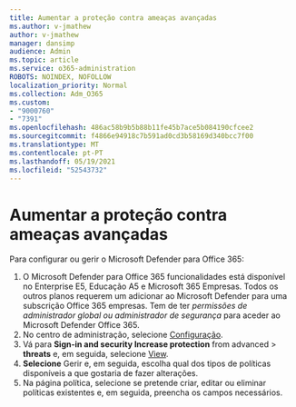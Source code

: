```yaml
---
title: Aumentar a proteção contra ameaças avançadas
ms.author: v-jmathew
author: v-jmathew
manager: dansimp
audience: Admin
ms.topic: article
ms.service: o365-administration
ROBOTS: NOINDEX, NOFOLLOW
localization_priority: Normal
ms.collection: Adm_O365
ms.custom:
- "9000760"
- "7391"
ms.openlocfilehash: 486ac58b9b5b88b11fe45b7ace5b084190cfcee2
ms.sourcegitcommit: f4866e94918c7b591ad0cd3b58169d340bcc7f00
ms.translationtype: MT
ms.contentlocale: pt-PT
ms.lasthandoff: 05/19/2021
ms.locfileid: "52543732"
---
```

# <a name="increase-protection-from-advanced-threats"></a>Aumentar a proteção contra ameaças avançadas

Para configurar ou gerir o Microsoft Defender para Office 365:

1. O Microsoft Defender para Office 365 funcionalidades está disponível no Enterprise E5, Educação A5 e Microsoft 365 Empresas. Todos os outros planos requerem um adicionar ao Microsoft Defender para uma subscrição Office 365 empresas. Tem de ter *permissões de administrador global* *ou administrador de segurança* para aceder ao Microsoft Defender Office 365.
2. No centro de administração, selecione [Configuração](https://go.microsoft.com/fwlink/p/?linkid=2075721).
3. Vá para **Sign-in and security Increase protection** from advanced  >  **threats** e, em seguida, selecione [View](https://go.microsoft.com/fwlink/?linkid=2109302).
4. **Selecione** Gerir e, em seguida, escolha qual dos tipos de políticas disponíveis a que gostaria de fazer alterações.
5. Na página política, selecione se pretende criar, editar ou eliminar políticas existentes e, em seguida, preencha os campos necessários.
